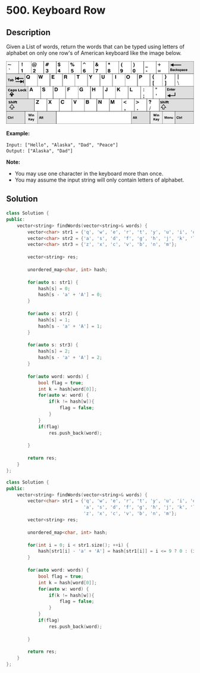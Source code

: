 # 500. Keyboard Row

## Description

Given a List of words, return the words that can be typed using letters of alphabet on only one row's of American keyboard like the image below.

![](../images/500.png)
 
**Example:**

```
Input: ["Hello", "Alaska", "Dad", "Peace"]
Output: ["Alaska", "Dad"]
```

**Note:**

- You may use one character in the keyboard more than once.
- You may assume the input string will only contain letters of alphabet.

## Solution

```cpp
class Solution {
public:
    vector<string> findWords(vector<string>& words) {
        vector<char> str1 = {'q', 'w', 'e', 'r', 't', 'y', 'u', 'i', 'o', 'p'};
        vector<char> str2 = {'a', 's', 'd', 'f', 'g', 'h', 'j', 'k', 'l'};
        vector<char> str3 = {'z', 'x', 'c', 'v', 'b', 'n', 'm'};
        
        vector<string> res;
        
        unordered_map<char, int> hash;
        
        for(auto s: str1) {
            hash[s] = 0;
            hash[s - 'a' + 'A'] = 0;
        }
        
        for(auto s: str2) {
            hash[s] = 1;
            hash[s - 'a' + 'A'] = 1;
        }
        
        for(auto s: str3) {
            hash[s] = 2;
            hash[s - 'a' + 'A'] = 2;
        }
        
        for(auto word: words) {
            bool flag = true;
            int k = hash[word[0]];
            for(auto w: word) {
                if(k != hash[w]){
                    flag = false;
                }
            }
            if(flag)
                res.push_back(word);
            
        }
        
        return res;
    }
};
```

```cpp
class Solution {
public:
    vector<string> findWords(vector<string>& words) {
        vector<char> str1 = {'q', 'w', 'e', 'r', 't', 'y', 'u', 'i', 'o', 'p', 
                             'a', 's', 'd', 'f', 'g', 'h', 'j', 'k', 'l',
                             'z', 'x', 'c', 'v', 'b', 'n', 'm'};      
        vector<string> res;
        
        unordered_map<char, int> hash;
        
        for(int i = 0; i < str1.size(); ++i) {
            hash[str1[i] - 'a' + 'A'] = hash[str1[i]] = i <= 9 ? 0 : (i <= 18? 1 : 2);
        }
        
        for(auto word: words) {
            bool flag = true;
            int k = hash[word[0]];
            for(auto w: word) {
                if(k != hash[w]){
                    flag = false;
                }
            }
            if(flag)
                res.push_back(word);
            
        }
        
        return res;
    }
};
```